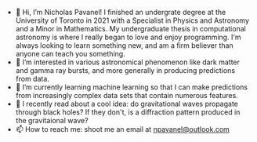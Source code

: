 - 👋 Hi, I’m Nicholas Pavanel! I finished an undergrate degree at the University of Toronto in 2021 with a Specialist in Physics and Astronomy and a Minor in Mathematics. My undergraduate thesis in computational astronomy is where I really began to love and enjoy programming. I'm always looking to learn something new, and am a firm believer than anyone can teach you something. 
- 👀 I’m interested in various astronomical phenomenon like dark matter and gamma ray bursts, and more generally in producing predictions from data.
- 🌱 I’m currently learning machine learning so that I can make predictions from increasingly complex data sets that contain numerous features. 
- 💞️ I recently read about a cool idea: do gravitational waves propagate through black holes? If they don't, is a diffraction pattern produced in the gravitaional wave? 
- 📫 How to reach me: shoot me an email at npavanel@outlook.com

<!---
npavanel/npavanel is a ✨ special ✨ repository because its `README.md` (this file) appears on your GitHub profile.
You can click the Preview link to take a look at your changes.
--->
